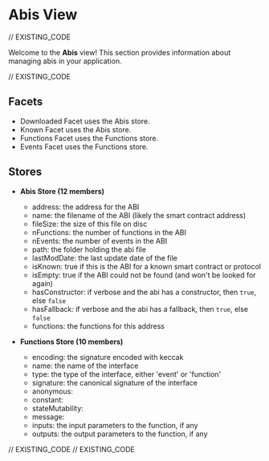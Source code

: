 <!--
Copyright 2016, 2026 The Authors. All rights reserved.
Use of this source code is governed by a license that can
be found in the LICENSE file.

Parts of this file were auto generated. Edit only those parts of
the code inside of 'EXISTING_CODE' tags.
-->
# Abis View

// EXISTING_CODE

Welcome to the **Abis** view! This section provides information about managing abis in your application.

// EXISTING_CODE

## Facets

- Downloaded Facet uses the Abis store.
- Known Facet uses the Abis store.
- Functions Facet uses the Functions store.
- Events Facet uses the Functions store.

## Stores

- **Abis Store (12 members)**

  - address: the address for the ABI
  - name: the filename of the ABI (likely the smart contract address)
  - fileSize: the size of this file on disc
  - nFunctions: the number of functions in the ABI
  - nEvents: the number of events in the ABI
  - path: the folder holding the abi file
  - lastModDate: the last update date of the file
  - isKnown: true if this is the ABI for a known smart contract or protocol
  - isEmpty: true if the ABI could not be found (and won't be looked for again)
  - hasConstructor: if verbose and the abi has a constructor, then `true`, else `false`
  - hasFallback: if verbose and the abi has a fallback, then `true`, else `false`
  - functions: the functions for this address

- **Functions Store (10 members)**

  - encoding: the signature encoded with keccak
  - name: the name of the interface
  - type: the type of the interface, either 'event' or 'function'
  - signature: the canonical signature of the interface
  - anonymous: 
  - constant: 
  - stateMutability: 
  - message: 
  - inputs: the input parameters to the function, if any
  - outputs: the output parameters to the function, if any

// EXISTING_CODE
// EXISTING_CODE
